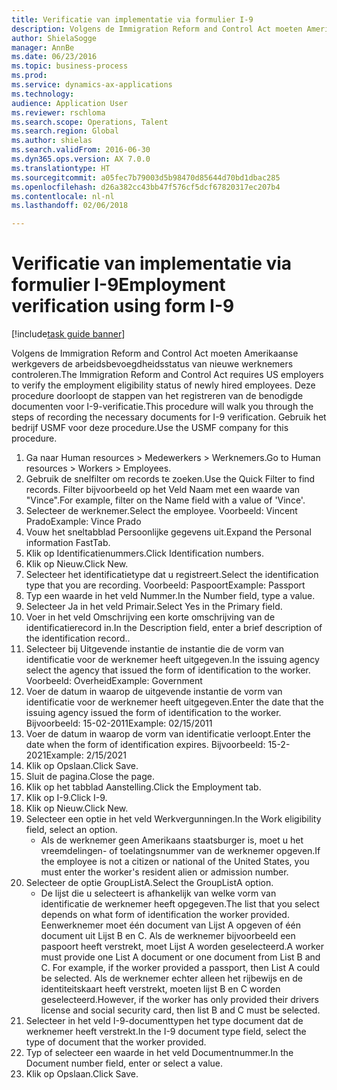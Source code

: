 ```yaml
--- 
title: Verificatie van implementatie via formulier I-9
description: Volgens de Immigration Reform and Control Act moeten Amerikaanse werkgevers de arbeidsbevoegdheidsstatus van nieuwe werknemers controleren.
author: ShielaSogge
manager: AnnBe
ms.date: 06/23/2016
ms.topic: business-process
ms.prod: 
ms.service: dynamics-ax-applications
ms.technology: 
audience: Application User
ms.reviewer: rschloma
ms.search.scope: Operations, Talent
ms.search.region: Global
ms.author: shielas
ms.search.validFrom: 2016-06-30
ms.dyn365.ops.version: AX 7.0.0
ms.translationtype: HT
ms.sourcegitcommit: a05fec7b79003d5b98470d85644d70bd1dbac285
ms.openlocfilehash: d26a382cc43bb47f576cf5dcf67820317ec207b4
ms.contentlocale: nl-nl
ms.lasthandoff: 02/06/2018

---
```

# <a name="employment-verification-using-form-i-9"></a><span data-ttu-id="1a1d3-103">Verificatie van implementatie via formulier I-9</span><span class="sxs-lookup"><span data-stu-id="1a1d3-103">Employment verification using form I-9</span></span>

[!include[task guide banner](../../../includes/task-guide-banner.md)]

<span data-ttu-id="1a1d3-104">Volgens de Immigration Reform and Control Act moeten Amerikaanse werkgevers de arbeidsbevoegdheidsstatus van nieuwe werknemers controleren.</span><span class="sxs-lookup"><span data-stu-id="1a1d3-104">The Immigration Reform and Control Act requires US employers to verify the employment eligibility status of newly hired employees.</span></span> <span data-ttu-id="1a1d3-105">Deze procedure doorloopt de stappen van het registreren van de benodigde documenten voor I-9-verificatie.</span><span class="sxs-lookup"><span data-stu-id="1a1d3-105">This procedure will walk you through the steps of recording the necessary documents for I-9 verification.</span></span> <span data-ttu-id="1a1d3-106">Gebruik het bedrijf USMF voor deze procedure.</span><span class="sxs-lookup"><span data-stu-id="1a1d3-106">Use the USMF company for this procedure.</span></span>

1. <span data-ttu-id="1a1d3-107">Ga naar Human resources > Medewerkers > Werknemers.</span><span class="sxs-lookup"><span data-stu-id="1a1d3-107">Go to Human resources > Workers > Employees.</span></span>
2. <span data-ttu-id="1a1d3-108">Gebruik de snelfilter om records te zoeken.</span><span class="sxs-lookup"><span data-stu-id="1a1d3-108">Use the Quick Filter to find records.</span></span> <span data-ttu-id="1a1d3-109">Filter bijvoorbeeld op het Veld Naam met een waarde van "Vince".</span><span class="sxs-lookup"><span data-stu-id="1a1d3-109">For example, filter on the Name field with a value of 'Vince'.</span></span>
3. <span data-ttu-id="1a1d3-110">Selecteer de werknemer.</span><span class="sxs-lookup"><span data-stu-id="1a1d3-110">Select the employee.</span></span> <span data-ttu-id="1a1d3-111">Voorbeeld: Vincent Prado</span><span class="sxs-lookup"><span data-stu-id="1a1d3-111">Example: Vince Prado</span></span>
4. <span data-ttu-id="1a1d3-112">Vouw het sneltabblad Persoonlijke gegevens uit.</span><span class="sxs-lookup"><span data-stu-id="1a1d3-112">Expand the Personal information FastTab.</span></span>
5. <span data-ttu-id="1a1d3-113">Klik op Identificatienummers.</span><span class="sxs-lookup"><span data-stu-id="1a1d3-113">Click Identification numbers.</span></span>
6. <span data-ttu-id="1a1d3-114">Klik op Nieuw.</span><span class="sxs-lookup"><span data-stu-id="1a1d3-114">Click New.</span></span>
7. <span data-ttu-id="1a1d3-115">Selecteer het identificatietype dat u registreert.</span><span class="sxs-lookup"><span data-stu-id="1a1d3-115">Select the identification type that you are recording.</span></span> <span data-ttu-id="1a1d3-116">Voorbeeld: Paspoort</span><span class="sxs-lookup"><span data-stu-id="1a1d3-116">Example: Passport</span></span>
8. <span data-ttu-id="1a1d3-117">Typ een waarde in het veld Nummer.</span><span class="sxs-lookup"><span data-stu-id="1a1d3-117">In the Number field, type a value.</span></span>
9. <span data-ttu-id="1a1d3-118">Selecteer Ja in het veld Primair.</span><span class="sxs-lookup"><span data-stu-id="1a1d3-118">Select Yes in the Primary field.</span></span>
10. <span data-ttu-id="1a1d3-119">Voer in het veld Omschrijving een korte omschrijving van de identificatierecord in.</span><span class="sxs-lookup"><span data-stu-id="1a1d3-119">In the Description field, enter a brief description of the identification record..</span></span>
11. <span data-ttu-id="1a1d3-120">Selecteer bij Uitgevende instantie de instantie die de vorm van identificatie voor de werknemer heeft uitgegeven.</span><span class="sxs-lookup"><span data-stu-id="1a1d3-120">In the issuing agency select the agency that issued the form of identification to the worker.</span></span> <span data-ttu-id="1a1d3-121">Voorbeeld: Overheid</span><span class="sxs-lookup"><span data-stu-id="1a1d3-121">Example: Government</span></span>
12. <span data-ttu-id="1a1d3-122">Voer de datum in waarop de uitgevende instantie de vorm van identificatie voor de werknemer heeft uitgegeven.</span><span class="sxs-lookup"><span data-stu-id="1a1d3-122">Enter the date that the issuing agency issued the form of identification to the worker.</span></span> <span data-ttu-id="1a1d3-123">Bijvoorbeeld: 15-02-2011</span><span class="sxs-lookup"><span data-stu-id="1a1d3-123">Example: 02/15/2011</span></span>
13. <span data-ttu-id="1a1d3-124">Voer de datum in waarop de vorm van identificatie verloopt.</span><span class="sxs-lookup"><span data-stu-id="1a1d3-124">Enter the date when the form of identification expires.</span></span> <span data-ttu-id="1a1d3-125">Bijvoorbeeld: 15-2-2021</span><span class="sxs-lookup"><span data-stu-id="1a1d3-125">Example: 2/15/2021</span></span>
14. <span data-ttu-id="1a1d3-126">Klik op Opslaan.</span><span class="sxs-lookup"><span data-stu-id="1a1d3-126">Click Save.</span></span>
15. <span data-ttu-id="1a1d3-127">Sluit de pagina.</span><span class="sxs-lookup"><span data-stu-id="1a1d3-127">Close the page.</span></span>
16. <span data-ttu-id="1a1d3-128">Klik op het tabblad Aanstelling.</span><span class="sxs-lookup"><span data-stu-id="1a1d3-128">Click the Employment tab.</span></span>
17. <span data-ttu-id="1a1d3-129">Klik op I-9.</span><span class="sxs-lookup"><span data-stu-id="1a1d3-129">Click I-9.</span></span>
18. <span data-ttu-id="1a1d3-130">Klik op Nieuw.</span><span class="sxs-lookup"><span data-stu-id="1a1d3-130">Click New.</span></span>
19. <span data-ttu-id="1a1d3-131">Selecteer een optie in het veld Werkvergunningen.</span><span class="sxs-lookup"><span data-stu-id="1a1d3-131">In the Work eligibility field, select an option.</span></span>
    * <span data-ttu-id="1a1d3-132">Als de werknemer geen Amerikaans staatsburger is, moet u het vreemdelingen- of toelatingsnummer van de werknemer opgeven.</span><span class="sxs-lookup"><span data-stu-id="1a1d3-132">If the employee is not a citizen or national of the United States, you must enter the worker's resident alien or admission number.</span></span>  
20. <span data-ttu-id="1a1d3-133">Selecteer de optie GroupListA.</span><span class="sxs-lookup"><span data-stu-id="1a1d3-133">Select the GroupListA option.</span></span>
    * <span data-ttu-id="1a1d3-134">De lijst die u selecteert is afhankelijk van welke vorm van identificatie de werknemer heeft opgegeven.</span><span class="sxs-lookup"><span data-stu-id="1a1d3-134">The list that you select depends on what form of identification the worker provided.</span></span> <span data-ttu-id="1a1d3-135">Eenwerknemer moet één document van Lijst A opgeven of één document uit Lijst B en C. Als de werknemer bijvoorbeeld een paspoort heeft verstrekt, moet Lijst A worden geselecteerd.</span><span class="sxs-lookup"><span data-stu-id="1a1d3-135">A worker must provide one List A document or one document from List B and C. For example, if the worker provided a passport, then List A could be selected.</span></span> <span data-ttu-id="1a1d3-136">Als de werknemer echter alleen het rijbewijs en de identiteitskaart heeft verstrekt, moeten lijst B en C worden geselecteerd.</span><span class="sxs-lookup"><span data-stu-id="1a1d3-136">However, if the worker has only provided their drivers license and social security card, then list B and C must be selected.</span></span>  
21. <span data-ttu-id="1a1d3-137">Selecteer in het veld I-9-documenttypen het type document dat de werknemer heeft verstrekt.</span><span class="sxs-lookup"><span data-stu-id="1a1d3-137">In the I-9 document type field, select the type of document that the worker provided.</span></span>
22. <span data-ttu-id="1a1d3-138">Typ of selecteer een waarde in het veld Documentnummer.</span><span class="sxs-lookup"><span data-stu-id="1a1d3-138">In the Document number field, enter or select a value.</span></span>
23. <span data-ttu-id="1a1d3-139">Klik op Opslaan.</span><span class="sxs-lookup"><span data-stu-id="1a1d3-139">Click Save.</span></span>


